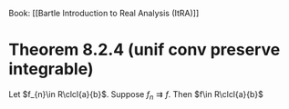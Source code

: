Book: [[Bartle Introduction to Real Analysis (ItRA)]]
# Theorem 8.2.4 (unif conv preserve integrable)
Let $f_{n}\in R\clcl{a}{b}$.
Suppose $f_{n}\rightrightarrows f$.
Then $f\in R\clcl{a}{b}$